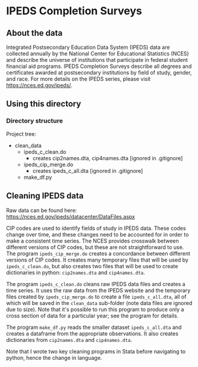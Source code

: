 # IPEDS Completion Surveys

## About the data

Integrated Postsecondary Education Data System (IPEDS) data are collected annually by the National Center for Educational Statistics (NCES) and describe the universe of institutions that participate in federal student financial aid programs. 
IPEDS Completion Surveys describe all degrees and certificates awarded at postsecondary institutions by field of study, gender, and race.
For more details on the IPEDS series, please visit https://nces.ed.gov/ipeds/.

## Using this directory

### Directory structure

Project tree: 
- clean_data
    - ipeds_c_clean.do
      * creates cip2names.dta, cip4names.dta [ignored in .gitignore]
    - ipeds_cip_merge.do
      * creates ipeds_c_all.dta [ignored in .gitignore]
    - make_df.py


## Cleaning IPEDS data

Raw data can be found here: https://nces.ed.gov/ipeds/datacenter/DataFiles.aspx

CIP codes are used to identify fields of study in IPEDS data.
These codes change over time, and these changes need to be accounted for in order to make a consistent time series.
The NCES provides crosswalk between different versions of CIP codes, but these are not straightforward to use.
The program `ipeds_cip_merge.do` creates a concordance between different versions of CIP codes. 
It creates many temporary files that will be used by `ipeds_c_clean.do`, but also creates two files that will be used to create dictionaries in python: `cip2names.dta` and `cip4names.dta`.

The program `ipeds_c_clean.do` cleans raw IPEDS data files and creates a time series. 
It uses the raw data from the IPEDS website and the temporary files created by `ipeds_cip_merge.do` to create a file `ipeds_c_all.dta`, all of which will be saved in the `clean_data` sub-folder (note data files are ignored due to size).
Note that it's possible to run this program to produce only a cross section of data for a particular year; see the program for details.

The program `make_df.py` reads the smaller dataset `ipeds_c_all.dta` and creates a dataframe from the appropriate observations. It also creates dictionaries from `cip2names.dta` and `cip4names.dta`.

Note that I wrote two key cleaning programs in Stata before navigating to python, hence the change in language. 
